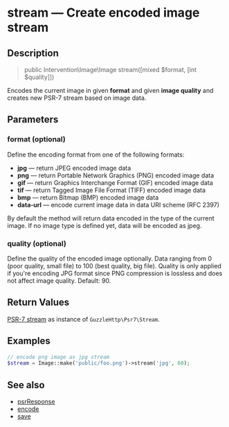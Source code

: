 # stream — Create encoded image stream

## Description

> public Intervention\Image\Image stream([mixed $format, [int $quality]])

Encodes the current image in given **format** and given **image quality** and creates new PSR-7 stream based on image data.

## Parameters

### format (optional)
Define the encoding format from one of the following formats:

- **jpg** — return JPEG encoded image data
- **png** — return Portable Network Graphics (PNG) encoded image data
- **gif** — return Graphics Interchange Format (GIF) encoded image data
- **tif** — return Tagged Image File Format (TIFF) encoded image data
- **bmp** — return Bitmap (BMP) encoded image data
- **data-url** — encode current image data in data URI scheme (RFC 2397)

By default the method will return data encoded in the type of the current image. If no image type is defined yet, data will be encoded as jpeg.

### quality (optional)
Define the quality of the encoded image optionally. Data ranging from 0 (poor quality, small file) to 100 (best quality, big file). Quality is only applied if you're encoding JPG format since PNG compression is lossless and does not affect image quality. Default: 90.

## Return Values
[PSR-7 stream](http://www.php-fig.org/psr/psr-7/) as instance of `GuzzleHttp\Psr7\Stream`.

## Examples

```php
// encode png image as jpg stream
$stream = Image::make('public/foo.png')->stream('jpg', 60);
```


## See also

- [psrResponse](/api/psrResponse)
- [encode](/api/encode)
- [save](/api/save)
